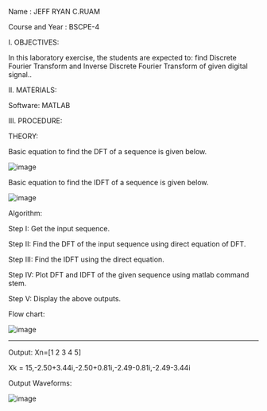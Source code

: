 Name			      : JEFF RYAN C.RUAM


Course and Year	: BSCPE-4




I. OBJECTIVES:

In this laboratory exercise, the students are expected to:
    find Discrete Fourier Transform and Inverse Discrete Fourier Transform of given digital signal..



II. MATERIALS:

Software: MATLAB



III. PROCEDURE:



THEORY:

Basic equation to find the DFT of a sequence is given below.

![image](https://github.com/user-attachments/assets/3002dd03-0fe4-4c10-8794-54913b2703be)

Basic equation to find the IDFT of a sequence is given below. 

![image](https://github.com/user-attachments/assets/ade40141-6dc8-43e8-8095-f5a08eecf78c)



Algorithm: 

Step I: Get the input sequence.

Step II: Find the DFT of the input sequence using direct equation of DFT. 

Step III: Find the IDFT using the direct equation. 

Step IV: Plot DFT and IDFT of the given sequence using matlab command stem.

Step V: Display the above outputs.



Flow chart:

![image](https://github.com/user-attachments/assets/8a17ed3d-4484-43aa-ad0f-5320f3437974)

--------------------------------------------------------------------------------------------------------------------------------------

Output: 
Xn=[1 2 3 4 5] 

Xk = 15,-2.50+3.44i,-2.50+0.81i,-2.49-0.81i,-2.49-3.44i


Output Waveforms:

![image](https://github.com/user-attachments/assets/ec72871b-cbe9-4ff1-9460-c1824f958e8b)
